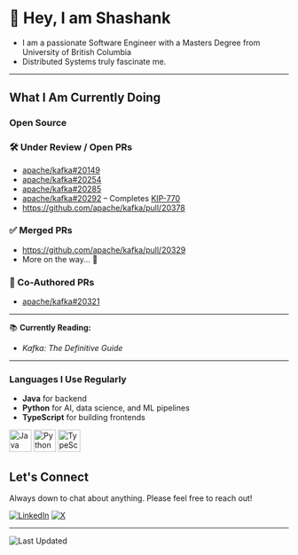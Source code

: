 # 👋 Hey, I am Shashank

- I am a passionate Software Engineer with a Masters Degree from University of British Columbia
- Distributed Systems truly fascinate me.
  
---

## What I Am Currently Doing

### Open Source
### 🛠 Under Review / Open PRs
- [apache/kafka#20149](https://github.com/apache/kafka/pull/20149)
- [apache/kafka#20254](https://github.com/apache/kafka/pull/20254)
- [apache/kafka#20285](https://github.com/apache/kafka/pull/20285)
- [apache/kafka#20292](https://github.com/apache/kafka/pull/20292) – Completes [KIP-770](https://cwiki.apache.org/confluence/pages/viewpage.action?pageId=186878390)
- https://github.com/apache/kafka/pull/20378

### ✅ Merged PRs
- https://github.com/apache/kafka/pull/20329
- More on the way... 🙂

### 🤝 Co-Authored PRs
- [apache/kafka#20321](https://github.com/apache/kafka/pull/20321)

---

📚 **Currently Reading:** 
- *Kafka: The Definitive Guide*


---

### Languages I Use Regularly

- **Java** for backend 
- **Python** for AI, data science, and ML pipelines  
- **TypeScript** for building frontends

<p align="left">
  <img src="https://cdn.jsdelivr.net/gh/devicons/devicon/icons/java/java-original.svg" alt="Java" width="40" height="40"/>
  <img src="https://cdn.jsdelivr.net/gh/devicons/devicon/icons/python/python-original.svg" alt="Python" width="40" height="40"/>
  <img src="https://cdn.jsdelivr.net/gh/devicons/devicon/icons/typescript/typescript-original.svg" alt="TypeScript" width="40" height="40"/>
</p>



## Let's Connect

Always down to chat about anything. Please feel free to reach out!

[![LinkedIn](https://img.shields.io/badge/LinkedIn-Connect-blue?style=for-the-badge&logo=linkedin)](https://linkedin.com/in/hs-shashank)
[![X](https://img.shields.io/badge/X-Follow-black?style=for-the-badge&logo=x&logoColor=white)](https://x.com/GeekinginJava)

---

![Last Updated](https://img.shields.io/github/last-commit/shashankhs11/shashankhs11?label=Last%20Updated&style=flat-square)
